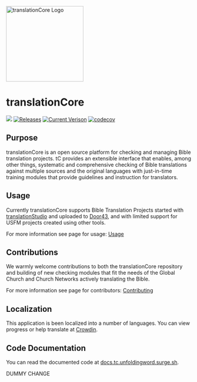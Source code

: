 <img src='https://raw.githubusercontent.com/unfoldingWord/translationCore/develop/src/images/TC_Icon.png' height="205px" width="210px" alt='translationCore Logo'>

# translationCore

![](https://github.com/unfoldingWord/translationCore/workflows/Node%20CI/badge.svg?branch=develop)
[![Releases](https://img.shields.io/github/downloads/unfoldingword/translationCore/total.svg)](https://github.com/unfoldingWord/translationCore/releases)
[![Current Verison](https://img.shields.io/github/tag/unfoldingword/translationCore.svg)](https://github.com/unfoldingWord/translationCore/tags)
[![codecov](https://codecov.io/gh/unfoldingWord/translationCore/branch/develop/graph/badge.svg)](https://codecov.io/gh/unfoldingWord/translationCore)

Purpose
---
translationCore is an open source platform for checking and managing Bible translation projects. tC provides an extensible interface that enables, among other things, systematic and comprehensive checking of Bible translations against multiple sources and the original languages with just-in-time training modules that provide guidelines and instruction for translators.

Usage
---
Currently translationCore supports Bible Translation Projects started with [translationStudio](https://unfoldingword.org/ts/) and uploaded to [Door43](https://git.door43.org/), and with limited support for USFM projects created using other tools.

For more information see page for usage: [Usage](https://github.com/unfoldingWord/translationCore/wiki/Usage)

Contributions
---
We warmly welcome contributions to both the translationCore repository and building of new checking modules that fit the needs of the Global Church and Church Networks actively translating the Bible.

For more information see page for contributors: [Contributing](https://github.com/unfoldingWord/translationCore/wiki/Contributing)

Localization
---
This application is been localized into a number of languages.
You can view progress or help translate at [Crowdin](https://crowdin.com/project/translationcore).

Code Documentation
---

You can read the documented code at [docs.tc.unfoldingword.surge.sh](http://docs.tc.unfoldingword.surge.sh/).

DUMMY CHANGE
